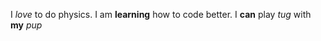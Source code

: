I *love* to do physics.
I am **learning** how to code better.
I **can** play *tug* with **my** *pup*
